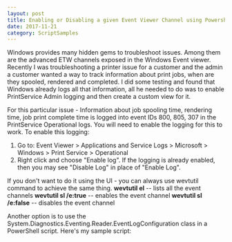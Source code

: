 ```yaml
---
layout: post
title: Enabling or Disabling a given Event Viewer Channel using Powershell
date: 2017-11-21
category: ScriptSamples
---
```


Windows provides many hidden gems to troubleshoot issues. Among them are the advanced ETW channels exposed in the Windows Event viewer. Recently I was troubleshooting a printer issue for a customer and the admin a customer wanted a way to track information about print jobs, when are they spooled, rendered and completed. I did some testing and found that Windows already logs all that information, all he needed to do was to enable PrintService Admin logging and then create a custom view for it. 


For this particular issue - Information about job spooling time, rendering time, job print complete time is logged into event IDs  800, 805, 307 in the PrintService Operational logs. You will need to enable the logging for this to work. To enable this logging:
1. Go to: Event Viewer > Applications and Service Logs > Microsoft > Windows > Print Service > Operational
2. Right click and choose "Enable log". If the logging is already enabled, then you may see "Disable Log" in place of "Enable Log".


If you don't want to do it using the UI - you can always use wevtutil command to achieve the same thing. 
    **wevtutil el**                     -- lists all the event channels
    **wevtutil sl <logname> /e:true**   -- enables the event channel
    **wevtutil sl <logname> /e:false**  -- disables the event channel
    
Another option is to use the System.Diagnostics.Eventing.Reader.EventLogConfiguration class in a PowerShell script. Here's my sample script: 
<script src="https://gist.github.com/VimalShekar/0513fe1170be0b818bbf6d63713b7198.js"></script>